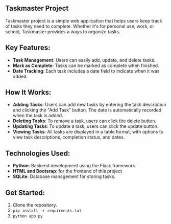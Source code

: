 ## Taskmaster Project
Taskmaster project is a simple web application that helps users keep track of tasks they need to complete. Whether it's for personal use, work, or school, Taskmaster provides a ways to organize tasks.

## Key Features:

 - **Task Management**: Users can easily add, update, and delete tasks.
 - **Mark as Complete**: Tasks can be marked as complete when finished.
 - **Date Tracking**: Each task includes a date field to indicate when it was added.


## How It Works:
- **Adding Tasks**: Users can add new tasks by entering the task description and clicking the "Add Task" button. The date is automatically recorded when the task is added.
- **Deleting Tasks**: To remove a task, users can click the delete button.
- **Updating Tasks**: To update a task, users can click the update button.
- **Viewing Tasks**: All tasks are displayed in a table format, with options to view task descriptions, completion status, and dates.


## Technologies Used:
- **Python**: Backend development using the Flask framework.
- **HTML and Bootsrap**: for the frontend of this project
- **SQLite**: Database management for storing tasks.


## Get Started:

1. Clone the repository.
2. `pip install -r requirments.txt`
3. `python app.py`
